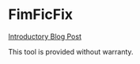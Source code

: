 # FimFicFix

[Introductory Blog Post](https://rainmannoodles.com/blog/the-fimfiction-epub-tool)

This tool is provided without warranty.
